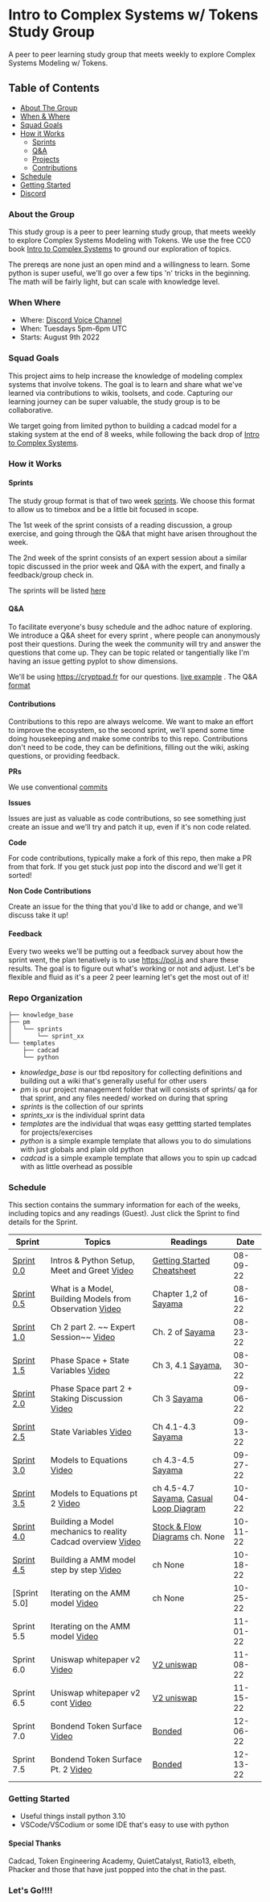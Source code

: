 # Intro to Complex Systems w/ Tokens Study Group

A peer to peer learning study group that meets weekly to explore Complex Systems Modeling w/ Tokens.

## Table of Contents
  - [About The Group](#about-the-group)
  - [When & Where](#when-where)
  - [Squad Goals](#squad-goals)
  - [How it Works](#how-it-works)
    - [Sprints](#sprints)
    - [Q&A](#q&a)
    - [Projects](#projects)
    - [Contributions](#contributions)
  - [Schedule](#schedule)
  - [Getting Started](#getting-started)
  - [Discord](https://discord.gg/BSrZUxUuXq)

### About the Group

This study group is a peer to peer learning study group, that meets weekly to explore Complex Systems Modeling with Tokens. We use the free CC0 book [Intro to Complex Systems](https://milneopentextbooks.org/introduction-to-the-modeling-and-analysis-of-complex-systems/) to ground our exploration of topics. 

The prereqs are none just an open mind and a willingness to learn. Some python is super useful, we'll go over a few tips 'n' tricks in the beginning. The math will be fairly light, but can scale with knowledge level.

### When Where
- Where: [Discord Voice Channel](https://discord.gg/BSrZUxUuXq)
- When: Tuesdays 5pm-6pm UTC
- Starts: August 9th 2022


### Squad Goals

This project aims to help increase the knowledge of modeling complex systems that involve tokens. The goal is to learn and share what we've learned via contributions to wikis, toolsets, and code. Capturing our learning journey can be super valuable, the study group is to be collaborative.

We target going from limited python to building a cadcad model for a staking system at the end of 8 weeks, while following the back drop of [Intro to Complex Systems](https://milneopentextbooks.org/introduction-to-the-modeling-and-analysis-of-complex-systems/).

### How it Works

#### Sprints
The study group format is that of two week [sprints](https://en.wikipedia.org/wiki/Scrum_sprint#Values). We choose this format to allow us to timebox and be a little bit focused in scope.

The 1st week of the sprint consists of a reading discussion, a group exercise, and going through the Q&A that might have arisen throughout the week.

The 2nd week of the sprint consists of an expert session about a similar topic discussed in the prior week and Q&A with the expert, and finally a feedback/group check in.

The sprints will be listed [here](./schedule.md)

#### Q&A
To facilitate everyone's busy schedule and the adhoc nature of exploring. We introduce a Q&A sheet for every sprint , where people can anonymously post their questions. During the week the community will try and answer the questions that come up. They can be topic related or tangentially like I'm having an issue getting pyplot to show dimensions.

We'll be using https://cryptpad.fr for our questions. [live example](https://cryptpad.fr/code/#/2/code/edit/3GIZwOk9TmJ8EXicyxS4TjCR/) . The Q&A [format](./qa_format.md)

#### Contributions
Contributions to this repo are always welcome. We want to make an effort to improve the ecosystem, so the second sprint, we'll spend some time doing housekeeping and make some contribs to this repo. Contributions don't need to be code, they can be definitions, filling out the wiki, asking questions, or providing feedback.

**PRs**

We use conventional [commits](https://www.conventionalcommits.org/en/v1.0.0/)

**Issues**

Issues are just as valuable as code contributions, so see something just create an issue and we'll try and patch it up, even if it's non code related.

**Code**

For code contributions, typically make a fork of this repo, then make a PR from that fork. If you get stuck just pop into the discord and we'll get it sorted!

**Non Code Contributions**

Create an issue for the thing that you'd like to add or change, and we'll discuss take it up!

#### Feedback

Every two weeks we'll be putting out a feedback survey about how the sprint went, the plan tenatively is to use https://pol.is and share these results.
The goal is to figure out what's working or not and adjust. Let's be flexible and fluid as it's a peer 2 peer learning let's get the most out of it!

### Repo Organization
```
├── knowledge_base
├── pm
│   └── sprints
│       └── sprint_xx
└── templates
    ├── cadcad
    └── python
```
- *knowledge_base* is our tbd repository for collecting definitions and building out a wiki that's generally useful for other users
- *pm* is our project management folder that will consists of sprints/ qa for that sprint, and any files needed/ worked on during that spring
- *sprints* is the collection of our sprints
- *sprints_xx* is the individual sprint data
- *templates* are the individual that wqas easy gettting started templates for projects/exercises
- *python* is a simple example template that allows you to do simulations with just globals and plain old python
- *cadcad* is a simple example template that allows you to spin up cadcad with as little overhead as possible

### Schedule

This section contains the summary information for each of the weeks, including topics and any readings (Guest). Just click the Sprint to find details for the Sprint.

|Sprint| Topics | Readings|Date|
--- | --- | ---| ---|
|[Sprint 0.0] |Intros & Python Setup, Meet and Greet [Video](https://youtu.be/CoCMnMcxbvA)| [Getting Started Cheatsheet](./knowledge_base/GettingStartedCheatsheet.md) |08-09-22
|[Sprint 0.5] |What is a Model, Building Models from Observation [Video](https://youtu.be/CoCMnMcxbvA)| Chapter 1,2 of [Sayama]| 08-16-22
|[Sprint 1.0] |Ch 2 part 2. ~~ Expert Session~~ [Video](https://youtu.be/Xzhl0vYfWt4)| Ch. 2 of [Sayama] |08-23-22
|[Sprint 1.5] |Phase Space + State Variables [Video](https://youtu.be/pXR_wxMZuq8)|Ch 3, 4.1 [Sayama],  |08-30-22
|[Sprint 2.0] |Phase Space part 2 + Staking Discussion [Video](https://www.youtube.com/watch?v=U-AshyiLTQ8) | Ch 3 [Sayama] |09-06-22
|[Sprint 2.5] |State Variables [Video](https://youtu.be/6ikr8bAyNWc)|Ch 4.1-4.3 [Sayama]| 09-13-22|
[Sprint 3.0] |Models to Equations [Video](https://youtu.be/eETubeELh78)| ch 4.3-4.5 [Sayama] |09-27-22
|[Sprint 3.5] |Models to Equations pt 2 [Video](https://youtu.be/HqHT29613BE)| ch 4.5-4.7 [Sayama], [Casual Loop Diagram](https://online.visual-paradigm.com/knowledge/causal-loop-diagram/what-is-causal-loop-diagram)| 10-04-22
|[Sprint 4.0] |Building a Model mechanics to reality Cadcad overview [Video](https://youtu.be/XFQXhCg-Uss)| [Stock & Flow Diagrams](https://thesystemsthinker.com/step-by-step-stocks-and-flows-improving-the-rigor-of-your-thinking/) ch. None|10-11-22
|[Sprint 4.5] |Building a AMM model step by step [Video](https://youtu.be/dY9TjH3XSWk)| ch None|10-18-22
|[Sprint 5.0] |Iterating on the AMM model [Video](https://youtu.be/sptrce3mrww) |ch None | 10-25-22
|Sprint 5.5 |Iterating on the AMM model [Video](https://youtu.be/oM42UJt2ASA)  | |11-01-22
|Sprint 6.0 |Uniswap whitepaper v2 [Video](https://youtu.be/45Bo8m54VLY) |[V2 uniswap](https://uniswap.org/whitepaper.pdf) | 11-08-22
|Sprint 6.5 |Uniswap whitepaper v2 cont [Video](https://youtu.be/9_7X4aoEal4) |[V2 uniswap](https://uniswap.org/whitepaper.pdf) | 11-15-22
|Sprint 7.0 |Bondend Token Surface [Video](https://youtu.be/p-o2dNMhFn0)|[Bonded]| 12-06-22
|Sprint 7.5 |Bondend Token Surface Pt. 2 [Video](https://youtu.be/ntPNaDyaukQ)|[Bonded]| 12-13-22
### Getting Started
- Useful things install python 3.10
- VSCode/VSCodium or some IDE that's easy to use with python

#### Special Thanks

Cadcad, Token Engineering Academy, QuietCatalyst, Ratio13, elbeth, Phacker and those that have just popped into the chat in the past.

### Let's Go!!!!



[Sayama]: https://milneopentextbooks.org/introduction-to-the-modeling-and-analysis-of-complex-systems
[Bonded]: https://ostable.org/bonded-stablecoins.pdf
[Sprint 0.0]: ./pm/sprints/sprint_0_0/README.md  
[Sprint 0.5]: ./pm/sprints/sprint_0_5/README.md  
[Sprint 1.0]: ./pm/sprints/sprint_1_0/README.md  
[Sprint 1.5]: ./pm/sprints/sprint_1_5/README.md  
[Sprint 2.0]: ./pm/sprints/sprint_2_0/README.md  
[Sprint 2.5]: ./pm/sprints/sprint_2_5/README.md  
[Sprint 3.0]: ./pm/sprints/sprint_3_0/README.md  
[Sprint 3.5]: ./pm/sprints/sprint_3_5/README.md  
[Sprint 4.0]: ./pm/sprints/sprint_4_0/README.md  
[Sprint 4.5]: ./pm/sprints/sprint_4_0/README.md  

